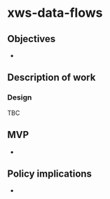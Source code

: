 # xws-data-flows

## Objectives

* 

## Description of work

### Design

TBC

## MVP

* 

## Policy implications

* 